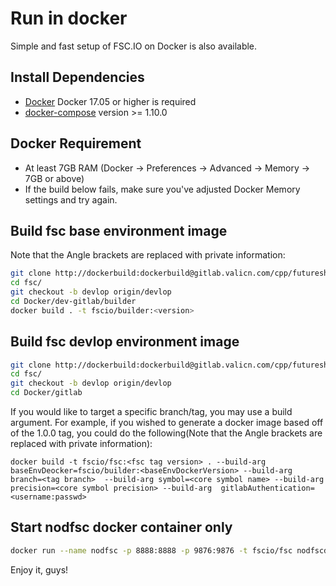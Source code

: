 # Run in docker

Simple and fast setup of FSC.IO on Docker is also available.

## Install Dependencies

- [Docker](https://docs.docker.com) Docker 17.05 or higher is required
- [docker-compose](https://docs.docker.com/compose/) version >= 1.10.0

## Docker Requirement

- At least 7GB RAM (Docker -> Preferences -> Advanced -> Memory -> 7GB or above)
- If the build below fails, make sure you've adjusted Docker Memory settings and try again.

## Build fsc base environment image

Note that the Angle brackets are replaced with private information:

```bash
git clone http://dockerbuild:dockerbuild@gitlab.valicn.com/cpp/futureshareschian/fscio/fsc.git  --depth 1
cd fsc/
git checkout -b devlop origin/devlop
cd Docker/dev-gitlab/builder
docker build . -t fscio/builder:<version>
```
## Build fsc devlop environment image

```bash
git clone http://dockerbuild:dockerbuild@gitlab.valicn.com/cpp/futureshareschian/fscio/fsc.git 
cd fsc/
git checkout -b devlop origin/devlop
cd Docker/gitlab
```

If you would like to target a specific branch/tag, you may use a build argument. For example, if you wished to generate a docker image based off of the 1.0.0 tag, you could do the following(Note that the Angle brackets are replaced with private information):

```
docker build -t fscio/fsc:<fsc tag version> . --build-arg baseEnvDeocker=fscio/builder:<baseEnvDockerVersion> --build-arg branch=<tag branch>  --build-arg symbol=<core symbol name> --build-arg precision=<core symbol precision> --build-arg  gitlabAuthentication=<username:passwd> 
```

## Start nodfsc docker container only

```bash
docker run --name nodfsc -p 8888:8888 -p 9876:9876 -t fscio/fsc nodfscd.sh -e --http-alias=nodfsc:8888 --http-alias=127.0.0.1:8888 --http-alias=localhost:8888 arg1 arg2
```

Enjoy it, guys!
